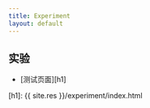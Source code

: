 ```yaml
---
title: Experiment
layout: default
---
```


实验
---------------------------

- [测试页面][h1]


[h1]: {{ site.res }}/experiment/index.html

